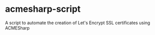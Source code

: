 # acmesharp-script
A script to automate the creation of Let's Encrypt SSL certificates using ACMESharp
